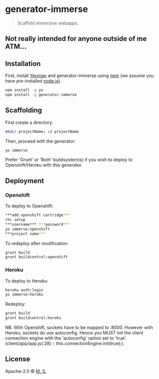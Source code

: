 # generator-immerse 
>Scaffold immersive webapps.

## Not really intended for anyone outside of me ATM...

## Installation

First, install [Yeoman](http://yeoman.io) and generator-immerse using [npm](https://www.npmjs.com/) (we assume you have pre-installed [node.js](https://nodejs.org/)).

```bash
npm install -g yo
npm install -g generator-immerse
```

## Scaffolding

First create a directory:

```bash
mkdir projectName; cd projectName
```

Then, proceed with the generator:

```bash
yo immerse
```

Prefer 'Grunt' or 'Both' buildsystem(s) if you wish to deploy to Openshift/Heroku with this generator.

## Deployment

### Openshift
To deploy to Openshift:

```bash
***add openshift cartridge***
rhc setup
***username*** ***password***
yo immerse:openshift
***project name***
```

To redeploy after modification:

```bash
grunt build
grunt buildcontrol:openshift
```

### Heroku

To deploy to Heroku:

```bash
heroku auth:login
yo immerse:heroku
```

Redeploy:

```bash
grunt build
grunt buildcontrol:heroku
```

NB. With Openshift, sockets have to be mapped to :8000.
However with Heroku, sockets do use autoconfig. 
Hence you MUST init the client connection engine with the 'autoconfig' option set to 'true'.
(client/app/app.js(:28) :: this.connectionEngine.init(true);).

## License

Apache-2.0 © [M. S.]()

